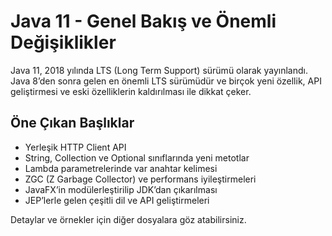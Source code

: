 # Java 11 - Genel Bakış ve Önemli Değişiklikler

Java 11, 2018 yılında LTS (Long Term Support) sürümü olarak yayınlandı. Java 8’den sonra gelen en önemli LTS sürümüdür ve birçok yeni özellik, API geliştirmesi ve eski özelliklerin kaldırılması ile dikkat çeker.

## Öne Çıkan Başlıklar

- Yerleşik HTTP Client API
- String, Collection ve Optional sınıflarında yeni metotlar
- Lambda parametrelerinde var anahtar kelimesi
- ZGC (Z Garbage Collector) ve performans iyileştirmeleri
- JavaFX’in modülerleştirilip JDK’dan çıkarılması
- JEP’lerle gelen çeşitli dil ve API geliştirmeleri

Detaylar ve örnekler için diğer dosyalara göz atabilirsiniz.
